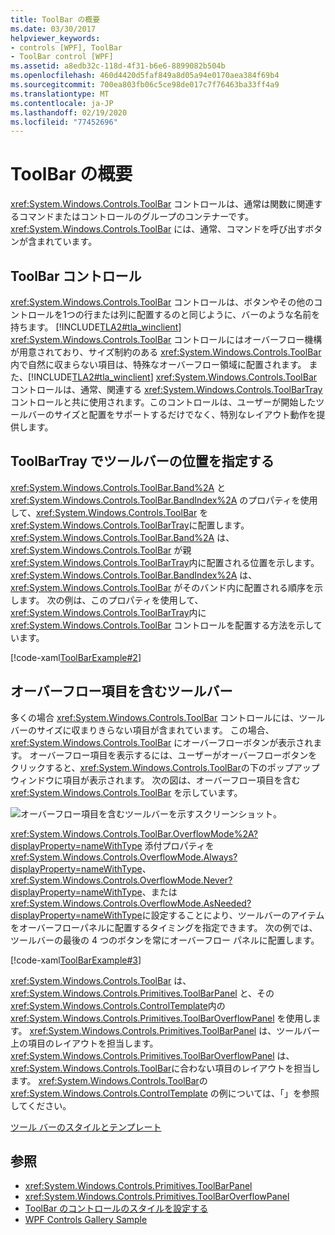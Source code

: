 ```yaml
---
title: ToolBar の概要
ms.date: 03/30/2017
helpviewer_keywords:
- controls [WPF], ToolBar
- ToolBar control [WPF]
ms.assetid: a8edb32c-118d-4f31-b6e6-8899082b504b
ms.openlocfilehash: 460d4420d5faf849a8d05a94e0170aea384f69b4
ms.sourcegitcommit: 700ea803fb06c5ce98de017c7f76463ba33ff4a9
ms.translationtype: MT
ms.contentlocale: ja-JP
ms.lasthandoff: 02/19/2020
ms.locfileid: "77452696"
---
```

# <a name="toolbar-overview"></a>ToolBar の概要
<xref:System.Windows.Controls.ToolBar> コントロールは、通常は関数に関連するコマンドまたはコントロールのグループのコンテナーです。 <xref:System.Windows.Controls.ToolBar> には、通常、コマンドを呼び出すボタンが含まれています。  

<a name="ToolBarControl"></a>   
## <a name="toolbar-control"></a>ToolBar コントロール  
 <xref:System.Windows.Controls.ToolBar> コントロールは、ボタンやその他のコントロールを1つの行または列に配置するのと同じように、バーのような名前を持ちます。 [!INCLUDE[TLA2#tla_winclient](../../../../includes/tla2sharptla-winclient-md.md)] <xref:System.Windows.Controls.ToolBar> コントロールにはオーバーフロー機構が用意されており、サイズ制約のある <xref:System.Windows.Controls.ToolBar> 内で自然に収まらない項目は、特殊なオーバーフロー領域に配置されます。 また、[!INCLUDE[TLA2#tla_winclient](../../../../includes/tla2sharptla-winclient-md.md)] <xref:System.Windows.Controls.ToolBar> コントロールは、通常、関連する <xref:System.Windows.Controls.ToolBarTray> コントロールと共に使用されます。このコントロールは、ユーザーが開始したツールバーのサイズと配置をサポートするだけでなく、特別なレイアウト動作を提供します。  
  
<a name="Creating_ToolBars"></a>   
## <a name="specifying-the-position-of-toolbars-in-a-toolbartray"></a>ToolBarTray でツールバーの位置を指定する  
 <xref:System.Windows.Controls.ToolBar.Band%2A> と <xref:System.Windows.Controls.ToolBar.BandIndex%2A> のプロパティを使用して、<xref:System.Windows.Controls.ToolBar> を <xref:System.Windows.Controls.ToolBarTray>に配置します。 <xref:System.Windows.Controls.ToolBar.Band%2A> は、<xref:System.Windows.Controls.ToolBar> が親 <xref:System.Windows.Controls.ToolBarTray>内に配置される位置を示します。 <xref:System.Windows.Controls.ToolBar.BandIndex%2A> は、<xref:System.Windows.Controls.ToolBar> がそのバンド内に配置される順序を示します。 次の例は、このプロパティを使用して、<xref:System.Windows.Controls.ToolBarTray>内に <xref:System.Windows.Controls.ToolBar> コントロールを配置する方法を示しています。  
  
 [!code-xaml[ToolBarExample#2](~/samples/snippets/csharp/VS_Snippets_Wpf/ToolBarExample/CS/Pane1.xaml#2)]  
  
<a name="ToolBars_with_Overflow_Items"></a>   
## <a name="toolbars-with-overflow-items"></a>オーバーフロー項目を含むツールバー  
 多くの場合 <xref:System.Windows.Controls.ToolBar> コントロールには、ツールバーのサイズに収まりきらない項目が含まれています。 この場合、<xref:System.Windows.Controls.ToolBar> にオーバーフローボタンが表示されます。 オーバーフロー項目を表示するには、ユーザーがオーバーフローボタンをクリックすると、<xref:System.Windows.Controls.ToolBar>の下のポップアップウィンドウに項目が表示されます。 次の図は、オーバーフロー項目を含む <xref:System.Windows.Controls.ToolBar> を示しています。  
  
 ![オーバーフロー項目を含むツールバーを示すスクリーンショット。](./media/toolbar-overview/toolbar-overflow-items.png)  
  
 <xref:System.Windows.Controls.ToolBar.OverflowMode%2A?displayProperty=nameWithType> 添付プロパティを <xref:System.Windows.Controls.OverflowMode.Always?displayProperty=nameWithType>、<xref:System.Windows.Controls.OverflowMode.Never?displayProperty=nameWithType>、または <xref:System.Windows.Controls.OverflowMode.AsNeeded?displayProperty=nameWithType>に設定することにより、ツールバーのアイテムをオーバーフローパネルに配置するタイミングを指定できます。 次の例では、ツールバーの最後の 4 つのボタンを常にオーバーフロー パネルに配置します。  
  
 [!code-xaml[ToolBarExample#3](~/samples/snippets/csharp/VS_Snippets_Wpf/ToolBarExample/CS/Pane1.xaml#3)]  
  
 <xref:System.Windows.Controls.ToolBar> は、<xref:System.Windows.Controls.Primitives.ToolBarPanel> と、その <xref:System.Windows.Controls.ControlTemplate>内の <xref:System.Windows.Controls.Primitives.ToolBarOverflowPanel> を使用します。  <xref:System.Windows.Controls.Primitives.ToolBarPanel> は、ツールバー上の項目のレイアウトを担当します。  <xref:System.Windows.Controls.Primitives.ToolBarOverflowPanel> は、<xref:System.Windows.Controls.ToolBar>に合わない項目のレイアウトを担当します。 <xref:System.Windows.Controls.ToolBar>の <xref:System.Windows.Controls.ControlTemplate> の例については、「」を参照してください。  
  
 [ツール バーのスタイルとテンプレート](toolbar-styles-and-templates.md)  
  
## <a name="see-also"></a>参照

- <xref:System.Windows.Controls.Primitives.ToolBarPanel>
- <xref:System.Windows.Controls.Primitives.ToolBarOverflowPanel>
- [ToolBar のコントロールのスタイルを設定する](how-to-style-controls-on-a-toolbar.md)
- [WPF Controls Gallery Sample](https://github.com/Microsoft/WPF-Samples/tree/master/Getting%20Started/ControlsAndLayout)
